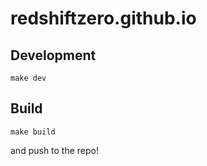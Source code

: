 # redshiftzero.github.io

## Development

`make dev`

## Build

`make build`

and push to the repo!
